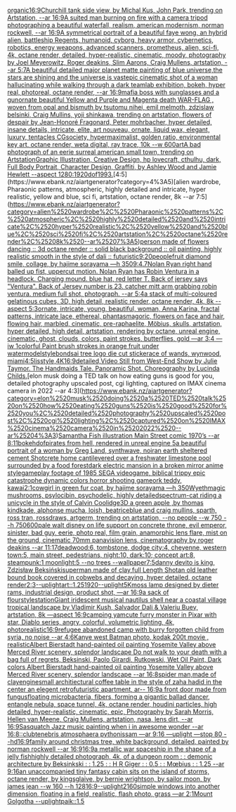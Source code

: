 [organic](https://www.ebank.nz/aiartgenerator?category=organic)[16:9](https://www.ebank.nz/aiartgenerator?category=16%3A9)[Churchill tank side view, by Michal Kus, John Park, trending on Artstation, --ar 16:9](https://www.ebank.nz/aiartgenerator?category=Churchill%2520tank%2520side%2520view%2C%2520by%2520Michal%2520Kus%2C%2520John%2520Park%2C%2520trending%2520on%2520Artstation%2C%2520--ar%252016%3A9)[A suited man burning on fire with a camera tripod photographing a beautiful waterfall, realism, american modernism, norman rockwell, --ar 16:9](https://www.ebank.nz/aiartgenerator?category=A%2520suited%2520man%2520burning%2520on%2520fire%2520with%2520a%2520camera%2520tripod%2520photographing%2520a%2520beautiful%2520waterfall%2C%2520realism%2C%2520american%2520modernism%2C%2520norman%2520rockwell%2C%2520--ar%252016%3A9)[A symmetrical portrait of a beautiful faye wong, an hybrid alien, battleship Regents, humanoid, cyborg, heavy armor, cybernetics, robotics, energy weapons, advanced scanners, prometheus, alien, sci-fi, 4k, octane render, detailed, hyper-realistic, cinematic, moody, photography by Joel Meyerowitz, Roger deakins, Slim Aarons, Craig Mullens, artstation, --ar 5:7](https://www.ebank.nz/aiartgenerator?category=A%2520symmetrical%2520portrait%2520of%2520a%2520beautiful%2520faye%2520wong%2C%2520an%2520hybrid%2520alien%2C%2520battleship%2520Regents%2C%2520humanoid%2C%2520cyborg%2C%2520heavy%2520armor%2C%2520cybernetics%2C%2520robotics%2C%2520energy%2520weapons%2C%2520advanced%2520scanners%2C%2520prometheus%2C%2520alien%2C%2520sci-fi%2C%25204k%2C%2520octane%2520render%2C%2520detailed%2C%2520hyper-realistic%2C%2520cinematic%2C%2520moody%2C%2520photography%2520by%2520Joel%2520Meyerowitz%2C%2520Roger%2520deakins%2C%2520Slim%2520Aarons%2C%2520Craig%2520Mullens%2C%2520artstation%2C%2520--ar%25205%3A7)[A beautiful detailed major planet matte painting of blue universe,the stars are shining and the universe is vast](https://www.ebank.nz/aiartgenerator?category=A%2520beautiful%2520detailed%2520major%2520planet%2520matte%2520painting%2520of%2520blue%2520universe%2Cthe%2520stars%2520are%2520shining%2520and%2520the%2520universe%2520is%2520vast)[epic cinematic shot of a woman hallucinating while walking through a dark teamlab exhibition, bokeh, hyper real, photoreal, octane render, --ar 16:9](https://www.ebank.nz/aiartgenerator?category=epic%2520cinematic%2520shot%2520of%2520a%2520woman%2520hallucinating%2520while%2520walking%2520through%2520a%2520dark%2520teamlab%2520exhibition%2C%2520bokeh%2C%2520hyper%2520real%2C%2520photoreal%2C%2520octane%2520render%2C%2520--ar%252016%3A9)[mafia boss with sunglasses and a gun](https://www.ebank.nz/aiartgenerator?category=mafia%2520boss%2520with%2520sunglasses%2520and%2520a%2520gun)[ornate beautiful Yellow and Purple and Magenta death WAR-FLAG , woven from opal and bismuth by tsutomu nihei, emil melmoth, zdzislaw belsinki, Craig Mullins, yoji shinkawa, trending on artstation, flowers of despair by Jean-Honoré Fragonard, Peter mohrbacher, hyper detailed, insane details, intricate, elite, art nouveau, ornate, liquid wax, elegant, luxury, tentacles CGsociety, hypermaximalist, golden ratio, environmental key art, octane render, weta digital, ray trace, 10k --w 600](https://www.ebank.nz/aiartgenerator?category=ornate%2520beautiful%2520Yellow%2520and%2520Purple%2520and%2520Magenta%2520death%2520WAR-FLAG%2520%2C%2520woven%2520from%2520opal%2520and%2520bismuth%2520by%2520tsutomu%2520nihei%2C%2520emil%2520melmoth%2C%2520zdzislaw%2520belsinki%2C%2520Craig%2520Mullins%2C%2520yoji%2520shinkawa%2C%2520trending%2520on%2520artstation%2C%2520flowers%2520of%2520despair%2520by%2520Jean-Honor%C3%A9%2520Fragonard%2C%2520Peter%2520mohrbacher%2C%2520hyper%2520detailed%2C%2520insane%2520details%2C%2520intricate%2C%2520elite%2C%2520art%2520nouveau%2C%2520ornate%2C%2520liquid%2520wax%2C%2520elegant%2C%2520luxury%2C%2520tentacles%2520CGsociety%2C%2520hypermaximalist%2C%2520golden%2520ratio%2C%2520environmental%2520key%2520art%2C%2520octane%2520render%2C%2520weta%2520digital%2C%2520ray%2520trace%2C%252010k%2520--w%2520600)[art](https://www.ebank.nz/aiartgenerator?category=art)[A bad photograph of an eerie surreal american small town, trending on Artstation](https://www.ebank.nz/aiartgenerator?category=A%2520bad%2520photograph%2520of%2520an%2520eerie%2520surreal%2520american%2520small%2520town%2C%2520trending%2520on%2520Artstation)[Graphic Illustration, Creative Design, hp lovecraft, cthulhu, dark, Full Body Portrait, Character Design, Graffiti, by Ashley Wood and Jamie Hewlett --aspect 1280:1920](https://www.ebank.nz/aiartgenerator?category=Graphic%2520Illustration%2C%2520Creative%2520Design%2C%2520hp%2520lovecraft%2C%2520cthulhu%2C%2520dark%2C%2520Full%2520Body%2520Portrait%2C%2520Character%2520Design%2C%2520Graffiti%2C%2520by%2520Ashley%2520Wood%2520and%2520Jamie%2520Hewlett%2520--aspect%25201280%3A1920)[dof](https://www.ebank.nz/aiartgenerator?category=dof)[1993.](https://www.ebank.nz/aiartgenerator?category=1993.)[4:5](https://www.ebank.nz/aiartgenerator?category=4%3A5)[alien wardrobe, Pharaonic patterns, atmospheric, highly detailed and intricate, hyper realistic, yellow and blue, sci fi, artstation, octane render, 8k --ar 7:5](https://www.ebank.nz/aiartgenerator?category=alien%2520wardrobe%2C%2520Pharaonic%2520patterns%2C%2520atmospheric%2C%2520highly%2520detailed%2520and%2520intricate%2C%2520hyper%2520realistic%2C%2520yellow%2520and%2520blue%2C%2520sci%2520fi%2C%2520artstation%2C%2520octane%2520render%2C%25208k%2520--ar%25207%3A5)[person made of flowers dancing :: 3d octane render :: solid black background :: oil painting, highly realistic smooth in the style of dali :: futuristic](https://www.ebank.nz/aiartgenerator?category=person%2520made%2520of%2520flowers%2520dancing%2520%3A%3A%25203d%2520octane%2520render%2520%3A%3A%2520solid%2520black%2520background%2520%3A%3A%2520oil%2520painting%2C%2520highly%2520realistic%2520smooth%2520in%2520the%2520style%2520of%2520dali%2520%3A%3A%2520futuristic)[9:20](https://www.ebank.nz/aiartgenerator?category=9%3A20)[people](https://www.ebank.nz/aiartgenerator?category=people)[fruit diamond smile, collage, by hajime sorayama —h 350](https://www.ebank.nz/aiartgenerator?category=fruit%2520diamond%2520smile%2C%2520collage%2C%2520by%2520hajime%2520sorayama%2520%E2%80%94h%2520350)[9:4](https://www.ebank.nz/aiartgenerator?category=9%3A4)[.7](https://www.ebank.nz/aiartgenerator?category=.7)[Nolan Ryan right hand balled up fist, uppercut motion. Nolan Ryan has Robin Ventura in a headlock. Charging mound. blue hat, red letter T. Back of jersey says "Ventura". Back of Jersey number is 23. catcher mitt arm grabbing robin ventura. medium full shot, photograph. --ar 5:4](https://www.ebank.nz/aiartgenerator?category=Nolan%2520Ryan%2520right%2520hand%2520balled%2520up%2520fist%2C%2520uppercut%2520motion.%2520Nolan%2520Ryan%2520has%2520Robin%2520Ventura%2520in%2520a%2520headlock.%2520Charging%2520mound.%2520blue%2520hat%2C%2520red%2520letter%2520T.%2520Back%2520of%2520jersey%2520says%2520%22Ventura%22.%2520Back%2520of%2520Jersey%2520number%2520is%252023.%2520catcher%2520mitt%2520arm%2520grabbing%2520robin%2520ventura.%2520medium%2520full%2520shot%2C%2520photograph.%2520--ar%25205%3A4)[a stack of multi-coloured gelatinous cubes, 3D, high detail, realistic render, octane render, 4k, 8k --aspect 5:3](https://www.ebank.nz/aiartgenerator?category=a%2520stack%2520of%2520multi-coloured%2520gelatinous%2520cubes%2C%25203D%2C%2520high%2520detail%2C%2520realistic%2520render%2C%2520octane%2520render%2C%25204k%2C%25208k%2520--aspect%25205%3A3)[ornate, intricate, young, beautiful, woman, Anna Karina, fractal patterns, intricate lace, ethereal, phantasmagoric, flowers on face and hair, flowing hair, marbled, cinematic, pre-raphaelite, Möbius, skulls, artstation, hyper detailed, high detail, artstation, rendering by octane, unreal engine, cinematic, ghost, clouds, colors, paint strokes, butterflies, gold —ar 3:4 —iw 1](https://www.ebank.nz/aiartgenerator?category=ornate%2C%2520intricate%2C%2520young%2C%2520beautiful%2C%2520woman%2C%2520Anna%2520Karina%2C%2520fractal%2520patterns%2C%2520intricate%2520lace%2C%2520ethereal%2C%2520phantasmagoric%2C%2520flowers%2520on%2520face%2520and%2520hair%2C%2520flowing%2520hair%2C%2520marbled%2C%2520cinematic%2C%2520pre-raphaelite%2C%2520M%C3%B6bius%2C%2520skulls%2C%2520artstation%2C%2520hyper%2520detailed%2C%2520high%2520detail%2C%2520artstation%2C%2520rendering%2520by%2520octane%2C%2520unreal%2520engine%2C%2520cinematic%2C%2520ghost%2C%2520clouds%2C%2520colors%2C%2520paint%2520strokes%2C%2520butterflies%2C%2520gold%2520%E2%80%94ar%25203%3A4%2520%E2%80%94iw%25201)[colorful Paint brush strokes in orange fruit under water](https://www.ebank.nz/aiartgenerator?category=colorful%2520Paint%2520brush%2520strokes%2520in%2520orange%2520fruit%2520under%2520water)[model](https://www.ebank.nz/aiartgenerator?category=model)[](https://www.ebank.nz/aiartgenerator?category=)[style](https://www.ebank.nz/aiartgenerator?category=style)[bondsai tree logo die cut sticker](https://www.ebank.nz/aiartgenerator?category=bondsai%2520tree%2520logo%2520die%2520cut%2520sticker)[ace of wands, wynwood, miami](https://www.ebank.nz/aiartgenerator?category=ace%2520of%2520wands%2C%2520wynwood%2C%2520miami)[4:5](https://www.ebank.nz/aiartgenerator?category=4%3A5)[lis](https://www.ebank.nz/aiartgenerator?category=lis)[style,4K](https://www.ebank.nz/aiartgenerator?category=style%2C4K)[16:9](https://www.ebank.nz/aiartgenerator?category=16%3A9)[detailed,](https://www.ebank.nz/aiartgenerator?category=detailed%2C)[Video Still from West-End Show by Julie Taymor.  The Handmaids Tale. Panoramic Shot. Choreography by Lucinda Childs.](https://www.ebank.nz/aiartgenerator?category=Video%2520Still%2520from%2520West-End%2520Show%2520by%2520Julie%2520Taymor.%2520%2520The%2520Handmaids%2520Tale.%2520Panoramic%2520Shot.%2520Choreography%2520by%2520Lucinda%2520Childs.)[elon musk doing a TED talk on how eating guns is good for you, detailed photography upscaled post, cgi lighting, captured on IMAX cinema camera in 2022 --ar 4:3](https://www.ebank.nz/aiartgenerator?category=elon%2520musk%2520doing%2520a%2520TED%2520talk%2520on%2520how%2520eating%2520guns%2520is%2520good%2520for%2520you%2C%2520detailed%2520photography%2520upscaled%2520post%2C%2520cgi%2520lighting%2C%2520captured%2520on%2520IMAX%2520cinema%2520camera%2520in%25202022%2520--ar%25204%3A3)[Samantha Fish illustration Main Street comic 1970’s --ar 8:11](https://www.ebank.nz/aiartgenerator?category=Samantha%2520Fish%2520illustration%2520Main%2520Street%2520comic%25201970%E2%80%99s%2520--ar%25208%3A11)[bokeh](https://www.ebank.nz/aiartgenerator?category=bokeh)[dof](https://www.ebank.nz/aiartgenerator?category=dof)[pirates from hell, rendered in unreal engine 5](https://www.ebank.nz/aiartgenerator?category=pirates%2520from%2520hell%2C%2520rendered%2520in%2520unreal%2520engine%25205)[a beautiful portrait of a woman by Greg Land, synthwave, noir](https://www.ebank.nz/aiartgenerator?category=a%2520beautiful%2520portrait%2520of%2520a%2520woman%2520by%2520Greg%2520Land%2C%2520synthwave%2C%2520noir)[an earth sheltered cement Shotcrete home cantilevered over a freshwater limestone pool surrounded by a food forest](https://www.ebank.nz/aiartgenerator?category=an%2520earth%2520sheltered%2520cement%2520Shotcrete%2520home%2520cantilevered%2520over%2520a%2520freshwater%2520limestone%2520pool%2520surrounded%2520by%2520a%2520food%2520forest)[dark electric mansion in a broken mirror anime style](https://www.ebank.nz/aiartgenerator?category=dark%2520electric%2520mansion%2520in%2520a%2520broken%2520mirror%2520anime%2520style)[gameplay footage of 1985 SEGA videogame, biblical trippy epic catastrophe dynamic colors horror shooting game](https://www.ebank.nz/aiartgenerator?category=gameplay%2520footage%2520of%25201985%2520SEGA%2520videogame%2C%2520biblical%2520trippy%2520epic%2520catastrophe%2520dynamic%2520colors%2520horror%2520shooting%2520game)[ork teddy, kawai](https://www.ebank.nz/aiartgenerator?category=ork%2520teddy%2C%2520kawai)[2:1](https://www.ebank.nz/aiartgenerator?category=2%3A1)[cowgirl in green fur coat, by hajime sorayama —h 350](https://www.ebank.nz/aiartgenerator?category=cowgirl%2520in%2520green%2520fur%2520coat%2C%2520by%2520hajime%2520sorayama%2520%E2%80%94h%2520350)[Wyeth](https://www.ebank.nz/aiartgenerator?category=Wyeth)[magic mushrooms, psylocibin, psychodelic, highly detailed](https://www.ebank.nz/aiartgenerator?category=magic%2520mushrooms%2C%2520psylocibin%2C%2520psychodelic%2C%2520highly%2520detailed)[spectrum](https://www.ebank.nz/aiartgenerator?category=spectrum)[-](https://www.ebank.nz/aiartgenerator?category=-)[cat riding a unicycle in the style of Calvin Coolidge](https://www.ebank.nz/aiartgenerator?category=cat%2520riding%2520a%2520unicycle%2520in%2520the%2520style%2520of%2520Calvin%2520Coolidge)[3D a green apple ,by thomas kindkade, alphonse mucha, loish, beatriceblue and craig mullins, sparth, ross tran, rossdraws, artgerm, trending on artstation, --no people --w 750 --h 750](https://www.ebank.nz/aiartgenerator?category=3D%2520a%2520green%2520apple%2520%2Cby%2520thomas%2520kindkade%2C%2520alphonse%2520mucha%2C%2520loish%2C%2520beatriceblue%2520and%2520craig%2520mullins%2C%2520sparth%2C%2520ross%2520tran%2C%2520rossdraws%2C%2520artgerm%2C%2520trending%2520on%2520artstation%2C%2520--no%2520people%2520--w%2520750%2520--h%2520750)[600](https://www.ebank.nz/aiartgenerator?category=600)[pale walt disney on life support on concrete throne, evil emperor, sinister, bad guy, eerie, photo real, film grain, anamorphic lens flare, mist on the ground, cinematic 70mm panavision lens, cinematography by roger deakins --ar 11:17](https://www.ebank.nz/aiartgenerator?category=pale%2520walt%2520disney%2520on%2520life%2520support%2520on%2520concrete%2520throne%2C%2520evil%2520emperor%2C%2520sinister%2C%2520bad%2520guy%2C%2520eerie%2C%2520photo%2520real%2C%2520film%2520grain%2C%2520anamorphic%2520lens%2520flare%2C%2520mist%2520on%2520the%2520ground%2C%2520cinematic%252070mm%2520panavision%2520lens%2C%2520cinematography%2520by%2520roger%2520deakins%2520--ar%252011%3A17)[deadwood:6, tombstone, dodge city:4, cheyenne, western town:5, main street, pedestrians, night:10, dark:10; concept art:8, steampunk:1 moonlight:5 --no trees --wallpaper](https://www.ebank.nz/aiartgenerator?category=deadwood%3A6%2C%2520tombstone%2C%2520dodge%2520city%3A4%2C%2520cheyenne%2C%2520western%2520town%3A5%2C%2520main%2520street%2C%2520pedestrians%2C%2520night%3A10%2C%2520dark%3A10%3B%2520concept%2520art%3A8%2C%2520steampunk%3A1%2520moonlight%3A5%2520--no%2520trees%2520--wallpaper)[7:5](https://www.ebank.nz/aiartgenerator?category=7%3A5)[danny devito is king, Zdzisław Beksiński](https://www.ebank.nz/aiartgenerator?category=danny%2520devito%2520is%2520king%2C%2520Zdzis%C5%82aw%2520Beksi%C5%84ski)[superman,made of clay,full Length Shot](https://www.ebank.nz/aiartgenerator?category=superman%2Cmade%2520of%2520clay%2Cfull%2520Length%2520Shot)[an old leather bound book covered in cobwebs and decaying, hyper detailed, octane render](https://www.ebank.nz/aiartgenerator?category=an%2520old%2520leather%2520bound%2520book%2520covered%2520in%2520cobwebs%2520and%2520decaying%2C%2520hyper%2520detailed%2C%2520octane%2520render)[2:3](https://www.ebank.nz/aiartgenerator?category=2%3A3)[--uplight](https://www.ebank.nz/aiartgenerator?category=--uplight)[art::1.25](https://www.ebank.nz/aiartgenerator?category=art%3A%3A1.25)[1920](https://www.ebank.nz/aiartgenerator?category=1920)[--uplight](https://www.ebank.nz/aiartgenerator?category=--uplight)[5K](https://www.ebank.nz/aiartgenerator?category=5K)[moss lamp designed by dieter rams, industrial design, product shot, —ar 16:9](https://www.ebank.nz/aiartgenerator?category=moss%2520lamp%2520designed%2520by%2520dieter%2520rams%2C%2520industrial%2520design%2C%2520product%2520shot%2C%2520%E2%80%94ar%252016%3A9)[a sack of flour](https://www.ebank.nz/aiartgenerator?category=a%2520sack%2520of%2520flour)[style](https://www.ebank.nz/aiartgenerator?category=style)[station](https://www.ebank.nz/aiartgenerator?category=station)[Giant iridescent musical nautilus shell near a coastal village tropical landscape by Vladimir Kush, Salvador Dali & Valeriu Buev, artstation, 8k —aspect 16:9](https://www.ebank.nz/aiartgenerator?category=Giant%2520iridescent%2520musical%2520nautilus%2520shell%2520near%2520a%2520coastal%2520village%2520tropical%2520landscape%2520by%2520Vladimir%2520Kush%2C%2520Salvador%2520Dali%2520%26%2520Valeriu%2520Buev%2C%2520artstation%2C%25208k%2520%E2%80%94aspect%252016%3A9)[camping yam](https://www.ebank.nz/aiartgenerator?category=camping%2520yam)[cute furry monster in Pixar with star, Diablo series, angry, colorful, volumetric lighting, 4k, photorealistic](https://www.ebank.nz/aiartgenerator?category=cute%2520furry%2520monster%2520in%2520Pixar%2520with%2520star%2C%2520Diablo%2520series%2C%2520angry%2C%2520colorful%2C%2520volumetric%2520lighting%2C%25204k%2C%2520photorealistic)[16:9](https://www.ebank.nz/aiartgenerator?category=16%3A9)[refugee abandoned camp with burry forgotten child from syria,  no noise --ar 4:6](https://www.ebank.nz/aiartgenerator?category=refugee%2520abandoned%2520camp%2520with%2520burry%2520forgotten%2520child%2520from%2520syria%2C%2520%2520no%2520noise%2520--ar%25204%3A6)[Kanye west Batman photo, kodak 200t movie , realistic](https://www.ebank.nz/aiartgenerator?category=Kanye%2520west%2520Batman%2520photo%2C%2520kodak%2520200t%2520movie%2520%2C%2520realistic)[Albert Bierstadt hand-painted oil painting Yosemite Valley above Merced River scenery, splendor landscape Do not walk to your death with a bag full of regrets, Beksinski, Paolo Girardi, Rutkowski, Wet Oil Paint, Dark colors Albert Bierstadt hand-painted oil painting Yosemite Valley above Merced River scenery, splendor landscape --ar 16:8](https://www.ebank.nz/aiartgenerator?category=Albert%2520Bierstadt%2520hand-painted%2520oil%2520painting%2520Yosemite%2520Valley%2520above%2520Merced%2520River%2520scenery%2C%2520splendor%2520landscape%2520Do%2520not%2520walk%2520to%2520your%2520death%2520with%2520a%2520bag%2520full%2520of%2520regrets%2C%2520Beksinski%2C%2520Paolo%2520Girardi%2C%2520Rutkowski%2C%2520Wet%2520Oil%2520Paint%2C%2520Dark%2520colors%2520Albert%2520Bierstadt%2520hand-painted%2520oil%2520painting%2520Yosemite%2520Valley%2520above%2520Merced%2520River%2520scenery%2C%2520splendor%2520landscape%2520--ar%252016%3A8)[spider man,made of clay](https://www.ebank.nz/aiartgenerator?category=spider%2520man%2Cmade%2520of%2520clay)[engine](https://www.ebank.nz/aiartgenerator?category=engine)[small architiectural coffee table in the style of zaha hadid in the center an elegent retrofuturistic apartment, ar-- 16:9](https://www.ebank.nz/aiartgenerator?category=small%2520architiectural%2520coffee%2520table%2520in%2520the%2520style%2520of%2520zaha%2520hadid%2520in%2520the%2520center%2520an%2520elegent%2520retrofuturistic%2520apartment%2C%2520ar--%252016%3A9)[a front door made from fungus](https://www.ebank.nz/aiartgenerator?category=a%2520front%2520door%2520made%2520from%2520fungus)[floating microbacteria, fibers, forming a gigantic ballad dancer, entangle nebula, space tunnel, 4k, octane render, houdini particles, high detailed, hyper-realistic, cinematic, epic, Photography by Sarah Morris, Hellen van Meene, Craig Mullens, artstation, nasa, lens dirt, --ar 16:9](https://www.ebank.nz/aiartgenerator?category=floating%2520microbacteria%2C%2520fibers%2C%2520forming%2520a%2520gigantic%2520ballad%2520dancer%2C%2520entangle%2520nebula%2C%2520space%2520tunnel%2C%25204k%2C%2520octane%2520render%2C%2520houdini%2520particles%2C%2520high%2520detailed%2C%2520hyper-realistic%2C%2520cinematic%2C%2520epic%2C%2520Photography%2520by%2520Sarah%2520Morris%2C%2520Hellen%2520van%2520Meene%2C%2520Craig%2520Mullens%2C%2520artstation%2C%2520nasa%2C%2520lens%2520dirt%2C%2520--ar%252016%3A9)[Sasquatch Jazz music painting when i in awesome wonder --ar 16:8](https://www.ebank.nz/aiartgenerator?category=Sasquatch%2520Jazz%2520music%2520painting%2520when%2520i%2520in%2520awesome%2520wonder%2520--ar%252016%3A8)[::](https://www.ebank.nz/aiartgenerator?category=%3A%3A)[club](https://www.ebank.nz/aiartgenerator?category=club)[tenebris atmosphaera pythonissam —ar 9:16 —uplight —stop 80 --hd](https://www.ebank.nz/aiartgenerator?category=tenebris%2520atmosphaera%2520pythonissam%2520%E2%80%94ar%25209%3A16%2520%E2%80%94uplight%2520%E2%80%94stop%252080%2520--hd)[16:9](https://www.ebank.nz/aiartgenerator?category=16%3A9)[family around christmas tree, white background, detailed, painted by norman rockwell --ar 16:9](https://www.ebank.nz/aiartgenerator?category=family%2520around%2520christmas%2520tree%2C%2520white%2520background%2C%2520detailed%2C%2520painted%2520by%2520norman%2520rockwell%2520--ar%252016%3A9)[16:9](https://www.ebank.nz/aiartgenerator?category=16%3A9)[a metallic war spaceship in the shape of a jelly fish](https://www.ebank.nz/aiartgenerator?category=a%2520metallic%2520war%2520spaceship%2520in%2520the%2520shape%2520of%2520a%2520jelly%2520fish)[highly detailed photograph, 4k, of a dungeon room : : demonic architecture by Beksinkski : : 1.25 : : H R Giger : : 0.5 : :  Mœbius : : 1.25 --ar 9:16](https://www.ebank.nz/aiartgenerator?category=highly%2520detailed%2520photograph%2C%25204k%2C%2520of%2520a%2520dungeon%2520room%2520%3A%2520%3A%2520demonic%2520architecture%2520by%2520Beksinkski%2520%3A%2520%3A%25201.25%2520%3A%2520%3A%2520H%2520R%2520Giger%2520%3A%2520%3A%25200.5%2520%3A%2520%3A%2520%2520M%C5%93bius%2520%3A%2520%3A%25201.25%2520--ar%25209%3A16)[an unaccompanied tiny fantasy cabin sits on the island of storms, octane render, by kingsglaive, by bernie wrightson, by sailor moon, by james jean --w 160 --h 128](https://www.ebank.nz/aiartgenerator?category=an%2520unaccompanied%2520tiny%2520fantasy%2520cabin%2520sits%2520on%2520the%2520island%2520of%2520storms%2C%2520octane%2520render%2C%2520by%2520kingsglaive%2C%2520by%2520bernie%2520wrightson%2C%2520by%2520sailor%2520moon%2C%2520by%2520james%2520jean%2520--w%2520160%2520--h%2520128)[16:9](https://www.ebank.nz/aiartgenerator?category=16%3A9)[--uplight](https://www.ebank.nz/aiartgenerator?category=--uplight)[2160](https://www.ebank.nz/aiartgenerator?category=2160)[simple windows into another dimension, floating in a field, realistic, flash photo, grass —ar 2:1](https://www.ebank.nz/aiartgenerator?category=simple%2520windows%2520into%2520another%2520dimension%2C%2520floating%2520in%2520a%2520field%2C%2520realistic%2C%2520flash%2520photo%2C%2520grass%2520%E2%80%94ar%25202%3A1)[Mount Golgotha --uplight](https://www.ebank.nz/aiartgenerator?category=Mount%2520Golgotha%2520--uplight)[paik::1.5](https://www.ebank.nz/aiartgenerator?category=paik%3A%3A1.5)